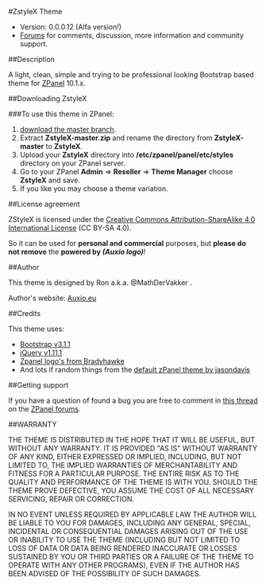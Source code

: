 #ZstyleX Theme  

* Version: 0.0.0.12 (Alfa version!)
* [Forums](http://forums.zpanelcp.com/Thread-Are-the-colors-businesslike-or-just-to-dull) for comments, discussion, more information and community support.


##Description

A light, clean, simple and trying to be professional looking Bootstrap based theme for [ZPanel](http://www.zpanelcp.com/) 10.1.x.

##Downloading ZstyleX

###To use this theme in ZPanel:
1. [download the master branch](https://github.com/MathDerVakker/ZstyleX/archive/master.zip).
2. Extract **ZstyleX-master.zip** and rename the directory from **ZstyleX-master** to **ZstyleX**.
3. Upload your **ZstyleX** directory into **/etc/zpanel/panel/etc/styles** directory on your ZPanel server.
4. Go to your ZPanel **Admin** => **Reseller** => **Theme Manager** choose **ZstyleX** and save.
5. If you like you may choose a theme variation.

##License agreement

ZStyleX is licensed under the [Creative Commons Attribution-ShareAlike 4.0 International License](http://creativecommons.org/licenses/by-sa/4.0/) (CC BY-SA 4.0).

So it can be used for **personal and commercial** purposes, but **please do not remove** the **powered by _(Auxio logo)_**!

##Author

This theme is designed by Ron a.k.a. @MathDerVakker .

Author's website: [Auxio.eu](http://auxio.eu/)

##Credits

This theme uses:
* [Bootstrap v3.1.1](http://getbootstrap.com)
* [jQuery v1.11.1](http://jquery.org)
* [Zpanel logo's from Bradyhawke](http://forums.zpanelcp.com/Thread-ZPanel-logo-signature-in-new-sizes?pid=82793#pid82793)
* And lots if random things from the [default zPanel theme by jasondavis](http://forums.zpanelcp.com/Thread-Theme-in-Progress?pid=50835#pid50835)

##Getting support

If you have a question of found a bug you are free to comment in [this thread](http://forums.zpanelcp.com/Thread-Are-the-colors-businesslike-or-just-to-dull) on the [ZPanel forums](http://forums.zpanelcp.com/).

##WARRANTY

THE THEME IS DISTRIBUTED IN THE HOPE THAT IT WILL BE USEFUL, BUT WITHOUT ANY WARRANTY. 
IT IS PROVIDED "AS IS" WITHOUT WARRANTY OF ANY KIND, EITHER EXPRESSED OR IMPLIED, INCLUDING, BUT NOT LIMITED TO, THE IMPLIED WARRANTIES OF MERCHANTABILITY AND FITNESS FOR A PARTICULAR PURPOSE. 
THE ENTIRE RISK AS TO THE QUALITY AND PERFORMANCE OF THE THEME IS WITH YOU. 
SHOULD THE THEME PROVE DEFECTIVE, YOU ASSUME THE COST OF ALL NECESSARY SERVICING, REPAIR OR CORRECTION.

IN NO EVENT UNLESS REQUIRED BY APPLICABLE LAW THE AUTHOR WILL BE LIABLE TO YOU FOR DAMAGES, 
INCLUDING ANY GENERAL, SPECIAL, INCIDENTAL OR CONSEQUENTIAL DAMAGES ARISING OUT OF THE USE OR INABILITY TO USE THE THEME 
(INCLUDING BUT NOT LIMITED TO LOSS OF DATA OR DATA BEING RENDERED INACCURATE OR LOSSES SUSTAINED BY YOU OR THIRD PARTIES OR A FAILURE OF THE THEME TO OPERATE WITH ANY OTHER PROGRAMS), 
EVEN IF THE AUTHOR HAS BEEN ADVISED OF THE POSSIBILITY OF SUCH DAMAGES.